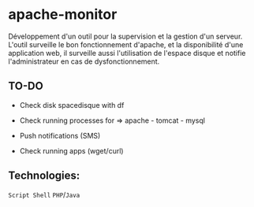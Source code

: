 # apache-monitor

Développement d'un outil pour la supervision et la gestion d'un serveur. L'outil surveille le bon fonctionnement d'apache, et la disponibilité d'une application web, il surveille aussi l'utilisation de l'espace disque et notifie l'administrateur en cas de dysfonctionnement.

## TO-DO

* Check disk spacedisque with df

* Check running processes for => apache - tomcat - mysql

* Push notifications (SMS)

* Check running apps (wget/curl)


## Technologies:

`Script Shell` `PHP`/`Java`

